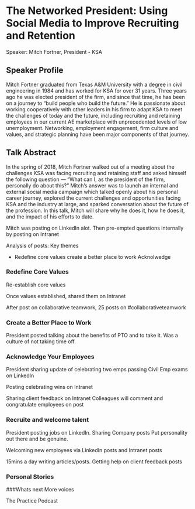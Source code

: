 # The Networked President: Using Social Media to Improve Recruiting and Retention
Speaker: Mitch Fortner, President - KSA

## Speaker Profile
Mitch Fortner graduated from Texas A&M University with a degree in civil engineering in 1984 and has worked for KSA for over 31 years. Three years ago he was elected president of the firm, and since that time, he has been on a journey to “build people who build the future.” He is passionate about working cooperatively with other leaders in his firm to adapt KSA to meet the challenges of today and the future, including recruiting and retaining employees in our current AE marketplace with unprecedented levels of low unemployment. Networking, employment engagement, firm culture and values, and strategic planning have been major components of that journey.

## Talk Abstract
In the spring of 2018, Mitch Fortner walked out of a meeting about the challenges KSA was facing recruiting and retaining staff and asked himself the following question — “What can I, as the president of the firm, personally do about this?” Mitch’s answer was to launch an internal and external social media campaign which talked openly about his personal career journey, explored the current challenges and opportunities facing KSA and the industry at large, and sparked conversation about the future of the profession. In this talk, Mitch will share why he does it, how he does it, and the impact of his efforts to date.

Mitch was posting on LinkedIn alot. Then pre-empted questions internally by posting on Intranet

Analysis of posts:
Key themes
- Redefine core values 
create a better place to work
Acknolwedge 

### Redefine Core Values
Re-establish core values

Once values established, shared them on Intranet

After post on collaborative teamwork, 25 posts on #collaborativeteamwork


### Create a Better Place to Work
President posted talking about the benefits of PTO and to take it.
Was a culture of not taking time off.


### Acknowledge Your Employees
President sharing update of celebrating two emps passing Civil Emp exams on LinkedIn

Posting celebrating wins on Intranet

Sharing client feedback on Intranet
Colleagues will comment and congratulate employees on post

### Recruite and welcome talent
President posting jobs on LinkedIn. Sharing Company posts
Put personality out there and be genuine.

Welcoming new employees via LinkedIn posts and Intranet posts

15mins a day writing articles/posts. Getting help on client feedback posts

### Personal Stories


###Whats next
More voices

The Practice Podcast



